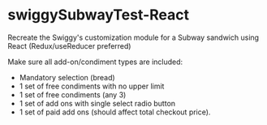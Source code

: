 # swiggySubwayTest-React

Recreate the Swiggy's customization module for a Subway sandwich using React (Redux/useReducer preferred)

Make sure all add-on/condiment types are included:
 - Mandatory selection (bread)
 - 1 set of free condiments with no upper limit
 - 1 set of free condiments (any 3)
 - 1 set of add ons with single select radio button
 - 1 set of paid add ons (should affect total checkout price).
